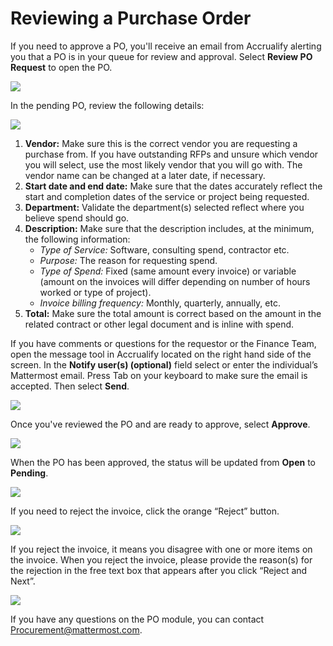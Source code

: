 # Reviewing a Purchase Order

If you need to approve a PO, you'll receive an email from Accrualify alerting you that a PO is in your queue for review and approval. Select **Review PO Request** to open the PO.

![](../../.gitbook/assets/How-to-review-a-PO-1.PNG)

In the pending PO, review the following details:

![](../../.gitbook/assets/How-to-review-a-PO-2.PNG)

1. **Vendor:** Make sure this is the correct vendor you are requesting a purchase from. If you have outstanding RFPs and unsure which vendor you will select, use the most likely vendor that you will go with. The vendor name can be changed at a later date, if necessary.
2. **Start date and end date:** Make sure that the dates accurately reflect the start and completion dates of the service or project being requested.
3. **Department:** Validate the department(s) selected reflect where you believe spend should go.
4. **Description:** Make sure that the description includes, at the minimum, the following information:
    * *Type of Service:* Software, consulting spend, contractor etc.
    * *Purpose:* The reason for requesting spend.
    * *Type of Spend:* Fixed (same amount every invoice) or variable (amount on the invoices will differ depending on number of hours worked or type of project).
    * *Invoice billing frequency:* Monthly, quarterly, annually, etc.
5. **Total:** Make sure the total amount is correct based on the amount in the related contract or other legal document and is inline with spend.

If you have comments or questions for the requestor or the Finance Team, open the message tool in Accrualify located on the right hand side of the screen. In the **Notify user(s) (optional)** field select or enter the individual’s Mattermost email. Press Tab on your keyboard to make sure the email is accepted. Then select **Send**.

![](../../.gitbook/assets/How-to-review-a-PO-3.PNG)

Once you've reviewed the PO and are ready to approve, select **Approve**.

![](../../.gitbook/assets/How-to-review-a-PO-4.PNG)

When the PO has been approved, the status will be updated from **Open** to **Pending**.

![](../../.gitbook/assets/How-to-review-a-PO-6.PNG)

If you need to reject the invoice, click the orange “Reject” button.

![](../../.gitbook/assets/How-to-review-a-PO-5.PNG)

If you reject the invoice, it means you disagree with one or more items on the invoice. When you reject the invoice, please provide the reason(s) for the rejection in the free text box that appears after you click “Reject and Next”.

![](../../.gitbook/assets/How-to-review-a-PO-7.PNG)

If you have any questions on the PO module, you can contact Procurement@mattermost.com. 
